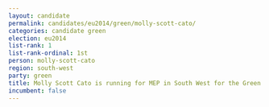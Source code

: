 ```yaml
---
layout: candidate
permalink: candidates/eu2014/green/molly-scott-cato/
categories: candidate green
election: eu2014
list-rank: 1
list-rank-ordinal: 1st
person: molly-scott-cato
region: south-west
party: green
title: Molly Scott Cato is running for MEP in South West for the Green Party
incumbent: false
---
```

